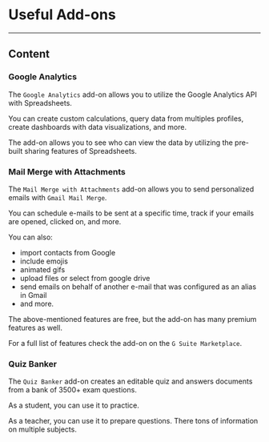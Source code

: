 ﻿---
author: Stefan-Stojanovic

type: normal

category: how to

links:
  - '[Quiz Banker](https://gsuite.google.com/u/0/marketplace/app/quiz_banker_from_new_visions_for_public/704786429108){website}'
  - '[Google Analytics](https://gsuite.google.com/u/0/marketplace/app/google_analytics/477988381226){website}'
  - '[Mail Merge with Attachments](https://gsuite.google.com/u/0/marketplace/app/mail_merge_with_attachments/223404411203){website}'

---

# Useful Add-ons

---
## Content

### Google Analytics

The `Google Analytics` add-on allows you to utilize the Google Analytics API with Spreadsheets.

You can create custom calculations, query data from multiples profiles, create dashboards with data visualizations, and more.

The add-on allows you to see who can view the data by utilizing the pre-built sharing features of Spreadsheets.

### Mail Merge with Attachments

The `Mail Merge with Attachments` add-on allows you to send personalized emails with `Gmail Mail Merge`.

You can schedule e-mails to be sent at a specific time, track if your emails are opened, clicked on, and more.

You can also:
 - import contacts from Google
 - include emojis
 - animated gifs
 - upload files or select from google drive
 - send emails on behalf of another e-mail that was configured as an alias in Gmail
 - and more.

The above-mentioned features are free, but the add-on has many premium features as well. 

For a full list of features check the add-on on the `G Suite Marketplace`.

### Quiz Banker

The `Quiz Banker` add-on creates an editable quiz and answers documents from a bank of 3500+ exam questions.

As a student, you can use it to practice.

As a teacher, you can use it to prepare questions. There tons of information on multiple subjects.